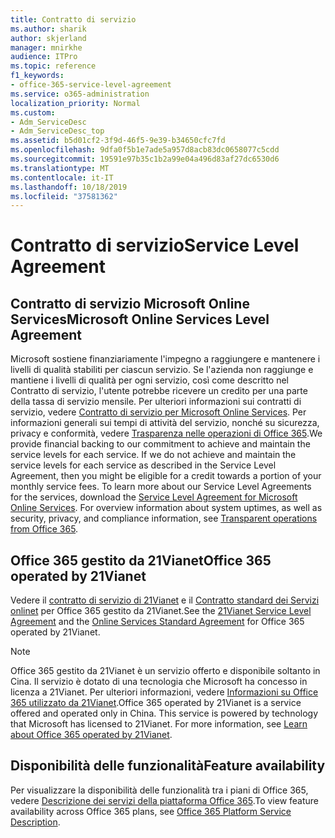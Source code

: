 ```yaml
---
title: Contratto di servizio
ms.author: sharik
author: skjerland
manager: mnirkhe
audience: ITPro
ms.topic: reference
f1_keywords:
- office-365-service-level-agreement
ms.service: o365-administration
localization_priority: Normal
ms.custom:
- Adm_ServiceDesc
- Adm_ServiceDesc_top
ms.assetid: b5d01cf2-3f9d-46f5-9e39-b34650cfc7fd
ms.openlocfilehash: 9dfa0f5b1e7ade5a957d8acb83dc0658077c5cdd
ms.sourcegitcommit: 19591e97b35c1b2a99e04a496d83af27dc6530d6
ms.translationtype: MT
ms.contentlocale: it-IT
ms.lasthandoff: 10/18/2019
ms.locfileid: "37581362"
---
```

# <a name="service-level-agreement"></a><span data-ttu-id="ba2e5-102">Contratto di servizio</span><span class="sxs-lookup"><span data-stu-id="ba2e5-102">Service Level Agreement</span></span>

## <a name="microsoft-online-services-level-agreement"></a><span data-ttu-id="ba2e5-103">Contratto di servizio Microsoft Online Services</span><span class="sxs-lookup"><span data-stu-id="ba2e5-103">Microsoft Online Services Level Agreement</span></span>

<span data-ttu-id="ba2e5-p101">Microsoft sostiene finanziariamente l'impegno a raggiungere e mantenere i livelli di qualità stabiliti per ciascun servizio. Se l'azienda non raggiunge e mantiene i livelli di qualità per ogni servizio, così come descritto nel Contratto di servizio, l'utente potrebbe ricevere un credito per una parte della tassa di servizio mensile. Per ulteriori informazioni sui contratti di servizio, vedere [Contratto di servizio per Microsoft Online Services](https://go.microsoft.com/fwlink/?linkid=272026). Per informazioni generali sui tempi di attività del servizio, nonché su sicurezza, privacy e conformità, vedere [Trasparenza nelle operazioni di Office 365](https://go.microsoft.com/fwlink/?linkid=845427).</span><span class="sxs-lookup"><span data-stu-id="ba2e5-p101">We provide financial backing to our commitment to achieve and maintain the service levels for each service. If we do not achieve and maintain the service levels for each service as described in the Service Level Agreement, then you might be eligible for a credit towards a portion of your monthly service fees. To learn more about our Service Level Agreements for the services, download the [Service Level Agreement for Microsoft Online Services](https://go.microsoft.com/fwlink/?linkid=272026). For overview information about system uptimes, as well as security, privacy, and compliance information, see [Transparent operations from Office 365](https://go.microsoft.com/fwlink/?linkid=845427).</span></span>
  
## <a name="office-365-operated-by-21vianet"></a><span data-ttu-id="ba2e5-108">Office 365 gestito da 21Vianet</span><span class="sxs-lookup"><span data-stu-id="ba2e5-108">Office 365 operated by 21Vianet</span></span>

<span data-ttu-id="ba2e5-109">Vedere il [contratto di servizio di 21Vianet](https://go.microsoft.com/fwlink/?linkid=846729) e il [Contratto standard dei Servizi onlinet](https://go.microsoft.com/fwlink/?linkid=846730) per Office 365 gestito da 21Vianet.</span><span class="sxs-lookup"><span data-stu-id="ba2e5-109">See the [21Vianet Service Level Agreement](https://go.microsoft.com/fwlink/?linkid=846729) and the [Online Services Standard Agreement](https://go.microsoft.com/fwlink/?linkid=846730) for Office 365 operated by 21Vianet.</span></span> 
  
> [!NOTE]
> <span data-ttu-id="ba2e5-p102">Office 365 gestito da 21Vianet è un servizio offerto e disponibile soltanto in Cina. Il servizio è dotato di una tecnologia che Microsoft ha concesso in licenza a 21Vianet. Per ulteriori informazioni, vedere [Informazioni su Office 365 utilizzato da 21Vianet](https://go.microsoft.com/fwlink/?linkid=846725).</span><span class="sxs-lookup"><span data-stu-id="ba2e5-p102">Office 365 operated by 21Vianet is a service offered and operated only in China. This service is powered by technology that Microsoft has licensed to 21Vianet. For more information, see [Learn about Office 365 operated by 21Vianet](https://go.microsoft.com/fwlink/?linkid=846725).</span></span> 
  
## <a name="feature-availability"></a><span data-ttu-id="ba2e5-113">Disponibilità delle funzionalità</span><span class="sxs-lookup"><span data-stu-id="ba2e5-113">Feature availability</span></span>

<span data-ttu-id="ba2e5-114">Per visualizzare la disponibilità delle funzionalità tra i piani di Office 365, vedere [Descrizione dei servizi della piattaforma Office 365](office-365-platform-service-description.md).</span><span class="sxs-lookup"><span data-stu-id="ba2e5-114">To view feature availability across Office 365 plans, see [Office 365 Platform Service Description](office-365-platform-service-description.md).</span></span>
  